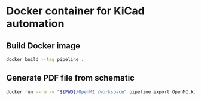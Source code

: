 # Docker container for KiCad automation

## Build Docker image

```bash
docker build --tag pipeline .
```

## Generate PDF file from schematic

``` bash
docker run --rm -v "${PWD}/OpenMI:/workspace" pipeline export OpenMI.kicad_sch
```
